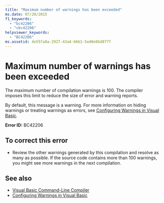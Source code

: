 ```yaml
---
title: "Maximum number of warnings has been exceeded"
ms.date: 07/20/2015
f1_keywords: 
  - "bc42206"
  - "vbc42206"
helpviewer_keywords: 
  - "BC42206"
ms.assetid: 4e55fa8a-2927-43a4-b6b1-5ed8e8bd877f
---
```

# Maximum number of warnings has been exceeded
The maximum number of compilation warnings is 100. The compiler imposes this limit to reduce the size of error and warning reports.  
  
 By default, this message is a warning. For more information on hiding warnings or treating warnings as errors, see [Configuring Warnings in Visual Basic](/visualstudio/ide/configuring-warnings-in-visual-basic).  
  
 **Error ID:** BC42206  
  
## To correct this error  
  
- Review the other warnings generated by this compilation and resolve as many as possible. If the source code contains more than 100 warnings, you might see more warnings in the next compilation.  
  
## See also

- [Visual Basic Command-Line Compiler](../../visual-basic/reference/command-line-compiler/index.md)
- [Configuring Warnings in Visual Basic](/visualstudio/ide/configuring-warnings-in-visual-basic)
